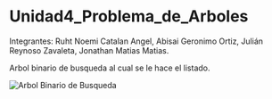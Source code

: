 # Unidad4_Problema_de_Arboles
Integrantes: Ruht Noemi Catalan Angel, Abisai Geronimo Ortiz, Julián Reynoso Zavaleta, Jonathan Matias Matias.

Arbol binario de busqueda al cual se le hace el listado.

![Arbol Binario de Busqueda](https://user-images.githubusercontent.com/105089751/200430172-bf4bc4bd-7d45-4965-bc40-70e0bd0ad21d.jpeg)
